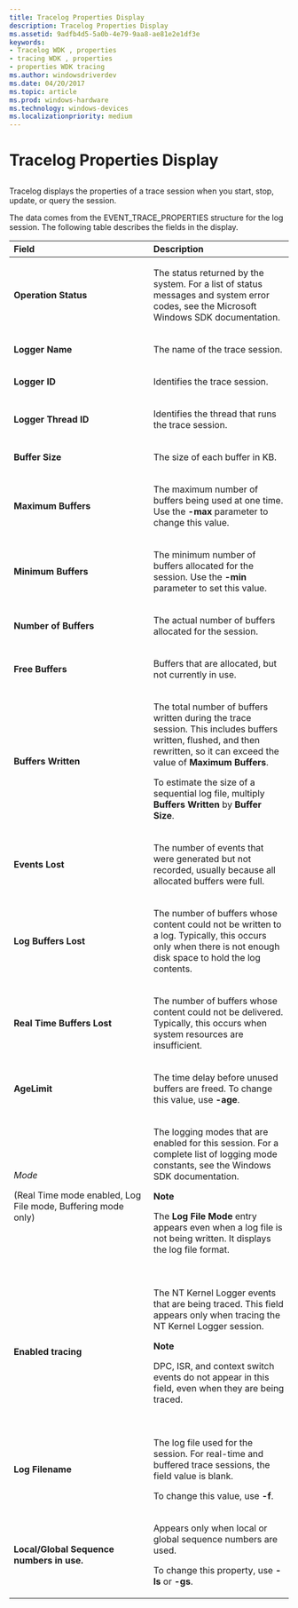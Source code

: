 ```yaml
---
title: Tracelog Properties Display
description: Tracelog Properties Display
ms.assetid: 9adfb4d5-5a0b-4e79-9aa8-ae81e2e1df3e
keywords:
- Tracelog WDK , properties
- tracing WDK , properties
- properties WDK tracing
ms.author: windowsdriverdev
ms.date: 04/20/2017
ms.topic: article
ms.prod: windows-hardware
ms.technology: windows-devices
ms.localizationpriority: medium
---
```


# Tracelog Properties Display

## <span id="ddk_tracelog_display_tools"></span><span id="DDK_TRACELOG_DISPLAY_TOOLS"></span>

Tracelog displays the properties of a trace session when you start, stop, update, or query the session.

The data comes from the EVENT\_TRACE\_PROPERTIES structure for the log session. The following table describes the fields in the display.

<table>
<colgroup>
<col width="50%" />
<col width="50%" />
</colgroup>
<thead>
<tr class="header">
<th align="left">Field</th>
<th align="left">Description</th>
</tr>
</thead>
<tbody>
<tr class="odd">
<td align="left"><p><strong>Operation Status</strong></p></td>
<td align="left"><p>The status returned by the system. For a list of status messages and system error codes, see the Microsoft Windows SDK documentation.</p></td>
</tr>
<tr class="even">
<td align="left"><p><strong>Logger Name</strong></p></td>
<td align="left"><p>The name of the trace session.</p></td>
</tr>
<tr class="odd">
<td align="left"><p><strong>Logger ID</strong></p></td>
<td align="left"><p>Identifies the trace session.</p></td>
</tr>
<tr class="even">
<td align="left"><p><strong>Logger Thread ID</strong></p></td>
<td align="left"><p>Identifies the thread that runs the trace session.</p></td>
</tr>
<tr class="odd">
<td align="left"><p><strong>Buffer Size</strong></p></td>
<td align="left"><p>The size of each buffer in KB.</p></td>
</tr>
<tr class="even">
<td align="left"><p><strong>Maximum Buffers</strong></p></td>
<td align="left"><p>The maximum number of buffers being used at one time. Use the <strong>-max</strong> parameter to change this value.</p></td>
</tr>
<tr class="odd">
<td align="left"><p><strong>Minimum Buffers</strong></p></td>
<td align="left"><p>The minimum number of buffers allocated for the session. Use the <strong>-min</strong> parameter to set this value.</p></td>
</tr>
<tr class="even">
<td align="left"><p><strong>Number of Buffers</strong></p></td>
<td align="left"><p>The actual number of buffers allocated for the session.</p></td>
</tr>
<tr class="odd">
<td align="left"><p><strong>Free Buffers</strong></p></td>
<td align="left"><p>Buffers that are allocated, but not currently in use.</p></td>
</tr>
<tr class="even">
<td align="left"><p><strong>Buffers Written</strong></p></td>
<td align="left"><p>The total number of buffers written during the trace session. This includes buffers written, flushed, and then rewritten, so it can exceed the value of <strong>Maximum Buffers</strong>.</p>
<p>To estimate the size of a sequential log file, multiply <strong>Buffers Written</strong> by <strong>Buffer Size</strong>.</p></td>
</tr>
<tr class="odd">
<td align="left"><p><strong>Events Lost</strong></p></td>
<td align="left"><p>The number of events that were generated but not recorded, usually because all allocated buffers were full.</p></td>
</tr>
<tr class="even">
<td align="left"><p><strong>Log Buffers Lost</strong></p></td>
<td align="left"><p>The number of buffers whose content could not be written to a log. Typically, this occurs only when there is not enough disk space to hold the log contents.</p></td>
</tr>
<tr class="odd">
<td align="left"><p><strong>Real Time Buffers Lost</strong></p></td>
<td align="left"><p>The number of buffers whose content could not be delivered. Typically, this occurs when system resources are insufficient.</p></td>
</tr>
<tr class="even">
<td align="left"><p><strong>AgeLimit</strong></p></td>
<td align="left"><p>The time delay before unused buffers are freed. To change this value, use <strong>-age</strong>.</p></td>
</tr>
<tr class="odd">
<td align="left"><p><em>Mode</em></p>
<p>(Real Time mode enabled, Log File mode, Buffering mode only)</p></td>
<td align="left"><p>The logging modes that are enabled for this session. For a complete list of logging mode constants, see the Windows SDK documentation.</p>
<div class="alert">
<strong>Note</strong>  
<p>The <strong>Log File Mode</strong> entry appears even when a log file is not being written. It displays the log file format.</p>
</div>
<div>
 
</div></td>
</tr>
<tr class="even">
<td align="left"><p><strong>Enabled tracing</strong></p></td>
<td align="left"><p>The NT Kernel Logger events that are being traced. This field appears only when tracing the NT Kernel Logger session.</p>
<div class="alert">
<strong>Note</strong>  
<p>DPC, ISR, and context switch events do not appear in this field, even when they are being traced.</p>
</div>
<div>
 
</div></td>
</tr>
<tr class="odd">
<td align="left"><p><strong>Log Filename</strong></p></td>
<td align="left"><p>The log file used for the session. For real-time and buffered trace sessions, the field value is blank.</p>
<p>To change this value, use <strong>-f</strong>.</p></td>
</tr>
<tr class="even">
<td align="left"><p><strong>Local/Global Sequence numbers in use.</strong></p></td>
<td align="left"><p>Appears only when local or global sequence numbers are used.</p>
<p>To change this property, use <strong>-ls</strong> or <strong>-gs</strong>.</p></td>
</tr>
</tbody>
</table>
